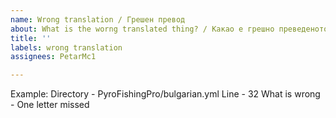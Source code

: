 ```yaml
---
name: Wrong translation / Грешен превод
about: What is the worng translated thing? / Какао е грешно преведеното нещо?
title: ''
labels: wrong translation
assignees: PetarMc1

---
```


Example: 
Directory - PyroFishingPro/bulgarian.yml
Line - 32
What is wrong - One letter missed
